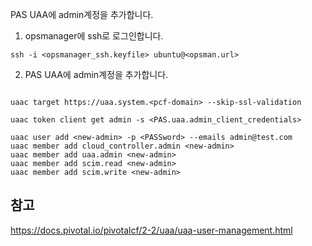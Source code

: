 
PAS UAA에 admin계정을 추가합니다.

1. opsmanager에 ssh로 로그인합니다.
~~~
ssh -i <opsmanager_ssh.keyfile> ubuntu@<opsman.url>
~~~

2. PAS UAA에 admin계정을 추가합니다.
~~~

uaac target https://uaa.system.<pcf-domain> --skip-ssl-validation

uaac token client get admin -s <PAS.uaa.admin_client_credentials>

uaac user add <new-admin> -p <PASSword> --emails admin@test.com
uaac member add cloud_controller.admin <new-admin>
uaac member add uaa.admin <new-admin>
uaac member add scim.read <new-admin>
uaac member add scim.write <new-admin>
~~~


## 참고
https://docs.pivotal.io/pivotalcf/2-2/uaa/uaa-user-management.html

